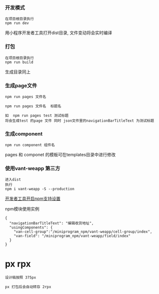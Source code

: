 ### 开发模式
```
在项目根目录执行
npm run dev
```
用小程序开发者工具打开dist目录, 文件变动将会实时编译

### 打包
```
在项目根目录执行
npm run build
```
生成目录同上

### 生成page文件
```
npm run pages 文件名

npm run pages 文件名  标题名

如  npm run pages test 测试标题
将会生成test 的page 文件 同时 json文件里的navigationBarTitleText 为测试标题
```

### 生成component
```
npm run component 组件名
```

pages 和 componet 的模板可在templates目录中进行修改

### 使用vant-weapp 第三方

```
进入dist 
执行
npm i vant-weapp -S --production

```
[开发者工具开启npm支持设置](https://developers.weixin.qq.com/miniprogram/dev/devtools/npm.html?search-key=npm)

npm模块使用实例
```
{
  "navigationBarTitleText": "编辑收货地址",
  "usingComponents": {
    "van-cell-group":"/miniprogram_npm/vant-weapp/cell-group/index",
    "van-field": "/miniprogram_npm/vant-weapp/field/index"
  }    
}
```

# px rpx
```
设计稿按照 375px

px 打包后会自动转存 2rpx 
```